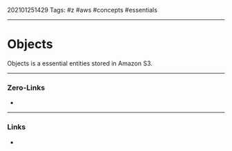 202101251429
Tags: #z #aws #concepts #essentials 

---
# Objects

Objects is a essential entities stored in Amazon S3. 

---
### Zero-Links
- 
---
### Links
-
